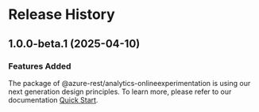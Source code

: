 # Release History
    
## 1.0.0-beta.1 (2025-04-10)

### Features Added

The package of @azure-rest/analytics-onlineexperimentation is using our next generation design principles. To learn more, please refer to our documentation [Quick Start](https://aka.ms/azsdk/js/mgmt/quickstart).
